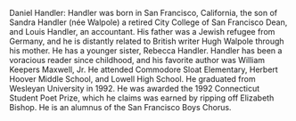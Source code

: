 Daniel Handler: Handler was born in San Francisco, California, the son of Sandra Handler (née Walpole) a retired City College of San Francisco Dean, and Louis Handler, an accountant. His father was a Jewish refugee from Germany, and he is distantly related to British writer Hugh Walpole through his mother. He has a younger sister, Rebecca Handler. Handler has been a voracious reader since childhood, and his favorite author was William Keepers Maxwell, Jr. He attended Commodore Sloat Elementary, Herbert Hoover Middle School, and Lowell High School. He graduated from Wesleyan University in 1992. He was awarded the 1992 Connecticut Student Poet Prize, which he claims was earned by ripping off Elizabeth Bishop. He is an alumnus of the San Francisco Boys Chorus.
